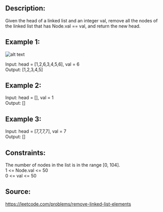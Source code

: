 ## Description:

Given the head of a linked list and an integer val, remove all the nodes of the linked list that has Node.val == val, and return the new head.

## Example 1:

![alt text](https://assets.leetcode.com/uploads/2021/03/06/removelinked-list.jpg)

Input: head = [1,2,6,3,4,5,6], val = 6  
Output: [1,2,3,4,5]

## Example 2:

Input: head = [], val = 1  
Output: []

## Example 3:

Input: head = [7,7,7,7], val = 7  
Output: []

## Constraints:

The number of nodes in the list is in the range [0, 104].  
1 <= Node.val <= 50  
0 <= val <= 50

## Source:

https://leetcode.com/problems/remove-linked-list-elements
